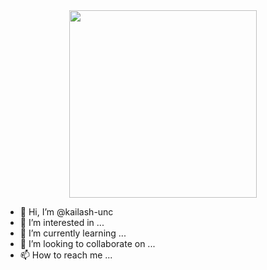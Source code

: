 <div id="header" align="center">
  <img src="https://user-images.githubusercontent.com/69515228/211465989-ae9ae7bf-0710-4b9b-8ac4-24f6f62bfacd.gif" width="300"/>
</div>

<!-- ![coder](https://user-images.githubusercontent.com/69515228/211465989-ae9ae7bf-0710-4b9b-8ac4-24f6f62bfacd.gif)
 -->
- 👋 Hi, I’m @kailash-unc
- 👀 I’m interested in ...
- 🌱 I’m currently learning ...
- 💞️ I’m looking to collaborate on ...
- 📫 How to reach me ...

<!---
kailash-unc/kailash-unc is a ✨ special ✨ repository because its `README.md` (this file) appears on your GitHub profile.
You can click the Preview link to take a look at your changes.
--->
